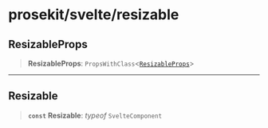 # prosekit/svelte/resizable

<a id="ResizableProps" name="ResizableProps"></a>

## ResizableProps

> **ResizableProps**: `PropsWithClass`\<[`ResizableProps`](../lit/resizable.md#ResizableProps)\>

***

<a id="Resizable" name="Resizable"></a>

## Resizable

> **`const`** **Resizable**: *typeof* `SvelteComponent`
